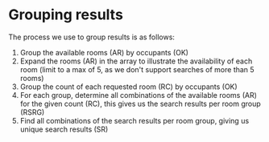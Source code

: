 # Grouping results

The process we use to group results is as follows:

1) Group the available rooms (AR) by occupants (OK)
2) Expand the rooms (AR) in the array to illustrate the availability of each room (limit to a max of 5, as we don't support searches of more than 5 rooms)
3) Group the count of each requested room (RC) by occupants (OK)
4) For each group, determine all combinations of the available rooms (AR) for the given count (RC), this gives us the search results per room group (RSRG)
5) Find all combinations of the search results per room group, giving us unique search results (SR)
